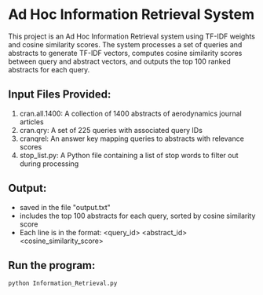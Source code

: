 # Ad Hoc Information Retrieval System

This project is an Ad Hoc Information Retrieval system using TF-IDF weights and cosine similarity scores. The system processes a set of queries and abstracts to generate TF-IDF vectors, computes cosine similarity scores between query and abstract vectors, and outputs the top 100 ranked abstracts for each query.

## Input Files Provided:
1. cran.all.1400: A collection of 1400 abstracts of aerodynamics journal articles
2. cran.qry: A set of 225 queries with associated query IDs
3. cranqrel: An answer key mapping queries to abstracts with relevance scores
4. stop_list.py: A Python file containing a list of stop words to filter out during processing

## Output:  
- saved in the file "output.txt"
- includes the top 100 abstracts for each query, sorted by cosine similarity score
- Each line is in the format: 
    <query_id> <abstract_id> <cosine_similarity_score>

## Run the program:
    python Information_Retrieval.py
